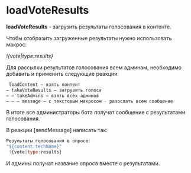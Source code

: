# loadVoteResults

**loadVoteResults** - загрузить результаты голосования в контенте. 

Чтобы отобразить загруженные результаты нужно использовать макрос:

_!{vote|type:results}_

Для рассылки результатов голосования всем админам, необходимо добавить и применить следующие реакции:

```js 
 loadContent — взять контент
— takeVoteResults — загрузить голоса
— — takeAdmins — взять всех админов
— — — message — с текстовым макросом - разослать всем сообщение
```
В итоге все администраторы бота получат сообщение с результатами голосования. 

В реакции [sendMessage] написать так: 
```js 
Результаты голосования в опросе:
"${content.techName}"
 !{vote|type:results}
```

И админы получат название опроса вместе с результатами.








